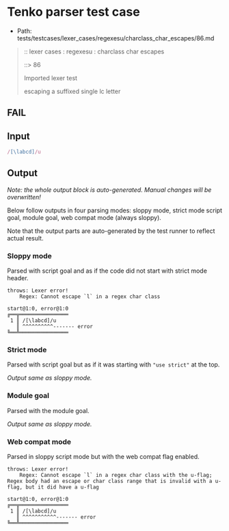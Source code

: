 # Tenko parser test case

- Path: tests/testcases/lexer_cases/regexesu/charclass_char_escapes/86.md

> :: lexer cases : regexesu : charclass char escapes
>
> ::> 86
>
> Imported lexer test
>
> escaping a suffixed single lc letter

## FAIL

## Input

`````js
/[\labcd]/u
`````

## Output

_Note: the whole output block is auto-generated. Manual changes will be overwritten!_

Below follow outputs in four parsing modes: sloppy mode, strict mode script goal, module goal, web compat mode (always sloppy).

Note that the output parts are auto-generated by the test runner to reflect actual result.

### Sloppy mode

Parsed with script goal and as if the code did not start with strict mode header.

`````
throws: Lexer error!
    Regex: Cannot escape `l` in a regex char class

start@1:0, error@1:0
╔══╦════════════════
 1 ║ /[\labcd]/u
   ║ ^^^^^^^^^^------- error
╚══╩════════════════

`````

### Strict mode

Parsed with script goal but as if it was starting with `"use strict"` at the top.

_Output same as sloppy mode._

### Module goal

Parsed with the module goal.

_Output same as sloppy mode._

### Web compat mode

Parsed in sloppy script mode but with the web compat flag enabled.

`````
throws: Lexer error!
    Regex: Cannot escape `l` in a regex char class with the u-flag; Regex body had an escape or char class range that is invalid with a u-flag, but it did have a u-flag

start@1:0, error@1:0
╔══╦════════════════
 1 ║ /[\labcd]/u
   ║ ^^^^^^^^^^^------- error
╚══╩════════════════

`````

